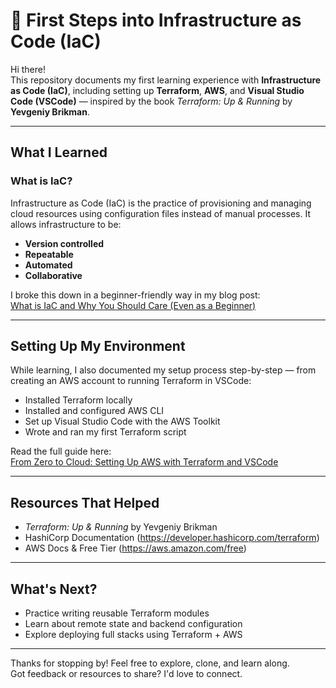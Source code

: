 # 🚀 First Steps into Infrastructure as Code (IaC)

Hi there!  
This repository documents my first learning experience with **Infrastructure as Code (IaC)**, including setting up **Terraform**, **AWS**, and **Visual Studio Code (VSCode)** — inspired by the book *Terraform: Up & Running* by **Yevgeniy Brikman**.

---

##  What I Learned

###  What is IaC?
Infrastructure as Code (IaC) is the practice of provisioning and managing cloud resources using configuration files instead of manual processes. It allows infrastructure to be:

- **Version controlled**
- **Repeatable**
- **Automated**
- **Collaborative**

I broke this down in a beginner-friendly way in my blog post:  
 [What is IaC and Why You Should Care (Even as a Beginner)](https://medium.com/@kennyjames104/what-is-iac-and-why-you-should-care-even-as-a-beginner-43be429fba5b)

---

## Setting Up My Environment

While learning, I also documented my setup process step-by-step — from creating an AWS account to running Terraform in VSCode:

- Installed Terraform locally
- Installed and configured AWS CLI
- Set up Visual Studio Code with the AWS Toolkit
- Wrote and ran my first Terraform script

Read the full guide here:  
[From Zero to Cloud: Setting Up AWS with Terraform and VSCode](https://medium.com/@kennyjames104/from-zero-to-cloud-setting-up-aws-with-terraform-and-vscode-3ff0832267ae)

---

##  Resources That Helped

-  *Terraform: Up & Running* by Yevgeniy Brikman
-  HashiCorp Documentation (https://developer.hashicorp.com/terraform)
-  AWS Docs & Free Tier (https://aws.amazon.com/free)

---

## What's Next?

- Practice writing reusable Terraform modules
- Learn about remote state and backend configuration
- Explore deploying full stacks using Terraform + AWS

---

Thanks for stopping by! Feel free to explore, clone, and learn along.  
Got feedback or resources to share? I'd love to connect.


